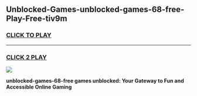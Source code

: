 
## Unblocked-Games-unblocked-games-68-free-Play-Free-tiv9m
<h3>
<a href="https://premium76.site?title=unblocked-games-68-free&ref=19M">CLICK TO PLAY</a></h3>
<hr>

<h3>
<a href="https://premium76.site?title=unblocked-games-68-free&ref=19M">CLICK 2 PLAY</a>
  
</h3>

<a href="https://premium76.site?title=unblocked-games-68-free&ref=19M"><img src="https://clearcache.store/games.png"></a>


**unblocked-games-68-free games unblocked: Your Gateway to Fun and Accessible Online Gaming**
